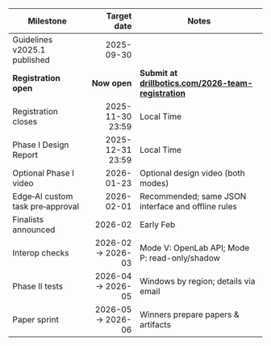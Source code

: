 <!-- Edit this single file to update dates across pages -->

<div class="table-upcoming" markdown>

| Milestone | Target date | Notes |
|---|---:|---|
| Guidelines v2025.1 published | 2025-09-30 | |
| **Registration open** | **Now open** | **Submit at [drillbotics.com/2026-team-registration](https://drillbotics.com/2026-team-registration/)** |
| Registration closes | 2025-11-30 23:59 |  Local Time |
| Phase I Design Report | 2025-12-31 23:59 | Local Time |
| Optional Phase I video | 2026-01-23 | Optional design video (both modes) |
| Edge‑AI custom task pre‑approval | 2026-02-01 | Recommended; same JSON interface and offline rules |
| Finalists announced | 2026-02 | Early Feb |
| Interop checks | 2026-02 → 2026-03 | Mode V: OpenLab API; Mode P: read-only/shadow |
| Phase II tests | 2026-04 → 2026-05 | Windows by region; details via email |
| Paper sprint | 2026-05 → 2026-06 | Winners prepare papers & artifacts |

</div>
